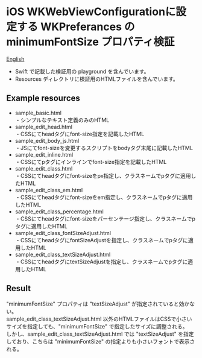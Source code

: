 # iOS WKWebViewConfigurationに設定する WKPreferances の minimumFontSize プロパティ検証

[English](README.md)

- Swift で記載した検証用の playground を含んでいます。   
- Resources ディレクトリに検証用のHTMLファイルを含んでいます。   


## Example resources
- sample_basic.html   
    ・シンプルなテキスト定義のみのHTML   
- sample_edit_head.html   
    ・CSSにてheadタグにfont-size指定を記載したHTML   
- sample_edit_body_js.html   
    ・JSにてfont-sizeを変更するスクリプトをbodyタグ末尾に記載したHTML   
- sample_edit_inline.html   
    ・CSSにてpタグにインラインでfont-size指定を記載したHTML   
- sample_edit_class.html    
    ・CSSにてheadタグにfont-sizeをpx指定し、クラスネームでpタグに適用したHTML   
- sample_edit_class_em.html   
    ・CSSにてheadタグにfont-sizeをem指定し、クラスネームでpタグに適用したHTML   
- sample_edit_class_percentage.html   
    ・CSSにてheadタグにfont-sizeをパーセンテージ指定し、クラスネームでpタグに適用したHTML   
- sample_edit_class_fontSizeAdjust.html   
    ・CSSにてheadタグにfontSizeAdjustを指定し、クラスネームでpタグに適用したHTML   
- sample_edit_class_textSizeAdjust.html   
    ・CSSにてheadタグにtextSizeAdjustを指定し、クラスネームでpタグに適用したHTML   


## Result

"minimumFontSize" プロパティは "textSizeAdjust" が指定されていると効かない。   
sample_edit_class_textSizeAdjust.html 以外のHTMLファイルはCSSで小さいサイズを指定しても、"minimumFontSize" で指定したサイズに調整される。   
しかし、sample_edit_class_textSizeAdjust.html では "textSizeAdjust" を指定しており、こちらは "minimumFontSize" の指定よりも小さいフォントで表示される。   
